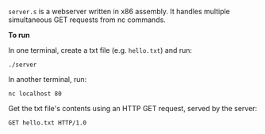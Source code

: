 `server.s` is a webserver written in x86 assembly. It handles multiple simultaneous GET requests from nc commands.

**To run**

In one terminal, create a txt file (e.g. `hello.txt`) and run:

    ./server

In another terminal, run:

    nc localhost 80

Get the txt file's contents using an HTTP GET request, served by the server:

    GET hello.txt HTTP/1.0
